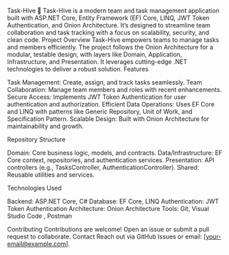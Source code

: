 Task-Hive 🐝
Task-Hive is a modern team and task management application built with ASP.NET Core, Entity Framework (EF) Core, LINQ, JWT Token Authentication, and Onion Architecture. It’s designed to streamline team collaboration and task tracking with a focus on scalability, security, and clean code.
Project Overview
Task-Hive empowers teams to manage tasks and members efficiently. The project follows the Onion Architecture for a modular, testable design, with layers like Domain, Application, Infrastructure, and Presentation. It leverages cutting-edge .NET technologies to deliver a robust solution.
Features

Task Management: Create, assign, and track tasks seamlessly.
Team Collaboration: Manage team members and roles with recent enhancements.
Secure Access: Implements JWT Token Authentication for user authentication and authorization.
Efficient Data Operations: Uses EF Core and LINQ with patterns like Generic Repository, Unit of Work, and Specification Pattern.
Scalable Design: Built with Onion Architecture for maintainability and growth.

Repository Structure

Domain: Core business logic, models, and contracts.
Data/Infrastructure: EF Core context, repositories, and authentication services.
Presentation: API controllers (e.g., TasksController, AuthenticationController).
Shared: Reusable utilities and services.

Technologies Used

Backend: ASP.NET Core, C#
Database: EF Core, LINQ
Authentication: JWT Token Authentication
Architecture: Onion Architecture
Tools: Git, Visual Studio Code , Postman



Contributing
Contributions are welcome! Open an issue or submit a pull request to collaborate.
Contact
Reach out via GitHub Issues or email: [your-email@example.com].
